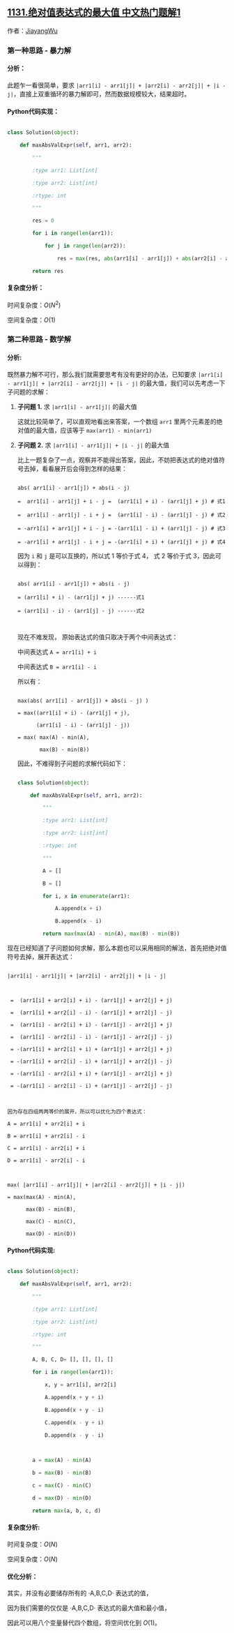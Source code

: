 ## [1131.绝对值表达式的最大值 中文热门题解1](https://leetcode.cn/problems/maximum-of-absolute-value-expression/solutions/100000/python-jie-fa-bao-li-shu-xue-by-jiayangwu)

作者：[JiayangWu](https://leetcode.cn/u/JiayangWu)
### 第一种思路 - 暴力解
#### 分析：
此题乍一看很简单，要求 `|arr1[i] - arr1[j]| + |arr2[i] - arr2[j]| + |i - j|`，直接上双重循环的暴力解即可，然而数据规模较大，结果超时。

#### Python代码实现：

```Python [-Python]
class Solution(object):
    def maxAbsValExpr(self, arr1, arr2):
        """
        :type arr1: List[int]
        :type arr2: List[int]
        :rtype: int
        """
        res = 0
        for i in range(len(arr1)):
            for j in range(len(arr2)):
                res = max(res, abs(arr1[i] - arr1[j]) + abs(arr2[i] - arr2[j]) + abs(i - j))
        return res
```
#### 复杂度分析：
时间复杂度：$O(N^2)$

空间复杂度：$O(1)$

### 第二种思路 - 数学解

#### 分析:
既然暴力解不可行，那么我们就需要思考有没有更好的办法，已知要求 `|arr1[i] - arr1[j]| + |arr2[i] - arr2[j]| + |i - j|` 的最大值，我们可以先考虑一下子问题的求解：

1. **子问题 1.** 求 `|arr1[i] - arr1[j]|` 的最大值

    这就比较简单了，可以直观地看出来答案，一个数组 `arr1` 里两个元素差的绝对值的最大值，应该等于 `max(arr1) - min(arr1)`

1. **子问题 2.** 求 `|arr1[i] - arr1[j]| + |i - j|` 的最大值

    比上一题复杂了一点，观察并不能得出答案，因此，不妨把表达式的绝对值符号去掉，看看展开后会得到怎样的结果：
    ```
    abs( arr1[i] - arr1[j]) + abs(i - j) 
    =  arr1[i] - arr1[j] + i - j =  (arr1[i] + i) - (arr1[j] + j) # 式1
    =  arr1[i] - arr1[j] - i + j =  (arr1[i] - i) - (arr1[j] - j) # 式2
    = -arr1[i] + arr1[j] + i - j = -(arr1[i] - i) + (arr1[j] - j) # 式3
    = -arr1[i] + arr1[j] - i + j = -(arr1[i] + i) + (arr1[j] + j) # 式4
    ```

    因为 `i` 和 `j` 是可以互换的，所以式 $1$ 等价于式 $4$， 式 $2$ 等价于式 $3$，因此可以得到：
    ```
    abs( arr1[i] - arr1[j]) + abs(i - j) 
    = (arr1[i] + i) - (arr1[j] + j) ------式1
    = (arr1[i] - i) - (arr1[j] - j) ------式2

    ```
    现在不难发现， 原始表达式的值只取决于两个中间表达式：

    中间表达式 `A = arr1[i] + i`

    中间表达式 `B = arr1[i] - i`

    所以有：

    ```
    max(abs( arr1[i] - arr1[j]) + abs(i - j) )
    = max((arr1[i] + i) - (arr1[j] + j),
          (arr1[i] - i) - (arr1[j] - j))
    = max( max(A) - min(A),
           max(B) - min(B))
    ```

    因此，不难得到子问题的求解代码如下：  
    ```python [-Python]
    class Solution(object):
        def maxAbsValExpr(self, arr1, arr2):
            """
            :type arr1: List[int]
            :type arr2: List[int]
            :rtype: int
            """
            A = []
            B = []
            for i, x in enumerate(arr1):
                A.append(x + i)
                B.append(x - i)
            return max(max(A) - min(A), max(B) - min(B))
    ```

现在已经知道了子问题如何求解，那么本题也可以采用相同的解法，首先把绝对值符号去掉，展开表达式：

```
|arr1[i] - arr1[j]| + |arr2[i] - arr2[j]| + |i - j|
 
 =  (arr1[i] + arr2[i] + i) - (arr1[j] + arr2[j] + j)
 =  (arr1[i] + arr2[i] - i) - (arr1[j] + arr2[j] - j)
 =  (arr1[i] - arr2[i] + i) - (arr1[j] - arr2[j] + j)
 =  (arr1[i] - arr2[i] - i) - (arr1[j] - arr2[j] - j)
 = -(arr1[i] + arr2[i] + i) + (arr1[j] + arr2[j] + j)
 = -(arr1[i] + arr2[i] - i) + (arr1[j] + arr2[j] - j)
 = -(arr1[i] - arr2[i] + i) + (arr1[j] - arr2[j] + j)
 = -(arr1[i] - arr2[i] - i) + (arr1[j] - arr2[j] - j)
 
因为存在四组两两等价的展开，所以可以优化为四个表达式：
A = arr1[i] + arr2[i] + i
B = arr1[i] + arr2[i] - i
C = arr1[i] - arr2[i] + i
D = arr1[i] - arr2[i] - i

max( |arr1[i] - arr1[j]| + |arr2[i] - arr2[j]| + |i - j|)
= max(max(A) - min(A),
      max(B) - min(B),
      max(C) - min(C),
      max(D) - min(D))
```
#### Python代码实现:
```Python [-Python]
class Solution(object):
    def maxAbsValExpr(self, arr1, arr2):
        """
        :type arr1: List[int]
        :type arr2: List[int]
        :rtype: int
        """
        A, B, C, D= [], [], [], []
        for i in range(len(arr1)):
            x, y = arr1[i], arr2[i]
            A.append(x + y + i)
            B.append(x + y - i)
            C.append(x - y + i)
            D.append(x - y - i)
            
        a = max(A) - min(A)
        b = max(B) - min(B)
        c = max(C) - min(C)
        d = max(D) - min(D)        
        return max(a, b, c, d)
```


#### 复杂度分析:

时间复杂度：$O(N)$

空间复杂度：$O(N)$

#### 优化分析：

其实，并没有必要储存所有的 ·A,B,C,D· 表达式的值，

因为我们需要的仅仅是 ·A,B,C,D· 表达式的最大值和最小值，

因此可以用八个变量替代四个数组，将空间优化到 $O(1)$。

